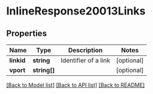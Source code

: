 # InlineResponse20013Links

## Properties
Name | Type | Description | Notes
------------ | ------------- | ------------- | -------------
**linkid** | **string** | Identifier of a link | [optional] 
**vport** | **string[]** |  | [optional] 

[[Back to Model list]](../README.md#documentation-for-models) [[Back to API list]](../README.md#documentation-for-api-endpoints) [[Back to README]](../README.md)



